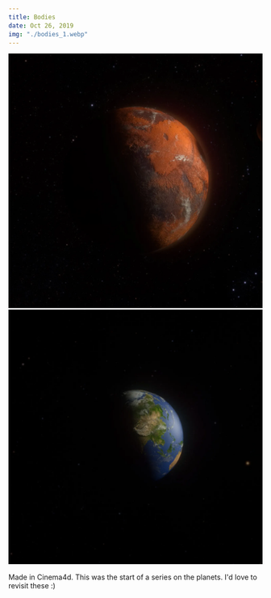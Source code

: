 ```yaml
---
title: Bodies
date: Oct 26, 2019
img: "./bodies_1.webp"
---
```


![](./bodies_1.webp)
![](./bodies_2.webp)

Made in Cinema4d. This was the start of a series on the planets. I'd love to revisit these :)
